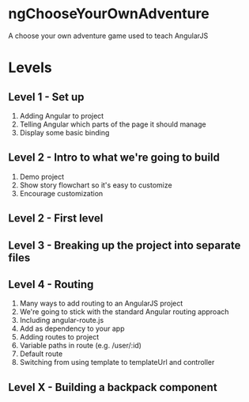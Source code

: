 # ngChooseYourOwnAdventure
A choose your own adventure game used to teach AngularJS

# Levels
## Level 1 - Set up
1. Adding Angular to project
2. Telling Angular which parts of the page it should manage
3. Display some basic binding

## Level 2 - Intro to what we're going to build
1. Demo project
2. Show story flowchart so it's easy to customize
3. Encourage customization

## Level 2 - First level

## Level 3 - Breaking up the project into separate files

## Level 4 - Routing
1. Many ways to add routing to an AngularJS project
2. We're going to stick with the standard Angular routing approach
3. Including angular-route.js
4. Add as dependency to your app
5. Adding routes to project
6. Variable paths in route (e.g. /user/:id)
7. Default route
8. Switching from using template to templateUrl and controller

## Level X - Building a backpack component

